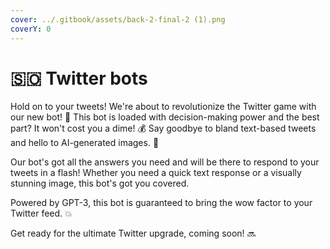 ```yaml
---
cover: ../.gitbook/assets/back-2-final-2 (1).png
coverY: 0
---
```


# 🇸🇴 Twitter bots

Hold on to your tweets! We're about to revolutionize the Twitter game with our new bot! 🤖 This bot is loaded with decision-making power and the best part? It won't cost you a dime! 💰 Say goodbye to bland text-based tweets and hello to AI-generated images. 🚀

Our bot's got all the answers you need and will be there to respond to your tweets in a flash! Whether you need a quick text response or a visually stunning image, this bot's got you covered.

Powered by GPT-3, this bot is guaranteed to bring the wow factor to your Twitter feed. 💥

Get ready for the ultimate Twitter upgrade, coming soon! 🔜
